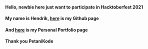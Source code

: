 #### Hello, newbie here just want to participate in Hacktoberfest 2021
#### My name is Hendrik, [here](htttps://github.com/heeendri) is my Github page
#### And [here](heeendri.github.com) is my Personal Portfolio page
#### Thank you PetaniKode
